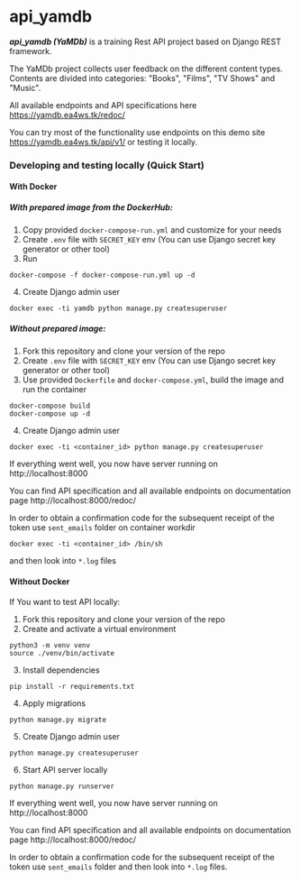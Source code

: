 # api_yamdb
***api_yamdb (YaMDb)*** is a training Rest API project based on Django REST framework.

The YaMDb project collects user feedback on the different content types. Contents are divided into categories: "Books", "Films", "TV Shows" and "Music".

All available endpoints and API specifications here https://yamdb.ea4ws.tk/redoc/

You can try most of the functionality use endpoints on this demo site https://yamdb.ea4ws.tk/api/v1/ or testing it locally.

### Developing and testing locally (Quick Start)

#### With Docker

##### With prepared image from the DockerHub:
  1. Copy provided `docker-compose-run.yml` and customize for your needs
  2. Create `.env` file with `SECRET_KEY` env (You can use Django secret key generator or other tool)
  3. Run
  ```
  docker-compose -f docker-compose-run.yml up -d
  ```
  4. Create Django admin user
  ```
  docker exec -ti yamdb python manage.py createsuperuser
  ```
  
##### Without prepared image:

  1. Fork this repository and clone your version of the repo
  2. Create `.env` file with `SECRET_KEY` env (You can use Django secret key generator or other tool)
  3. Use provided `Dockerfile` and `docker-compose.yml`, build the image and run the container
  ```
  docker-compose build
  docker-compose up -d
  ```
  4. Create Django admin user
  
  ```
  docker exec -ti <container_id> python manage.py createsuperuser
  ```
  If everything went well, you now have server running on http://localhost:8000
  
  You can find API specification and all available endpoints on documentation page http://localhost:8000/redoc/
  
  In order to obtain a confirmation code for the subsequent receipt of the token use `sent_emails` folder on container workdir
  ```
  docker exec -ti <container_id> /bin/sh
  ```
  and then look into ``*.log`` files

#### Without Docker

If You want to test API locally:
  1. Fork this repository and clone your version of the repo
  2. Create and activate a virtual environment
  ```
python3 -m venv venv
source ./venv/bin/activate
  ```
  3. Install dependencies
  ```
pip install -r requirements.txt
```
  4. Apply migrations
  ```
python manage.py migrate
```
  5. Create Django admin user
 ```
 python manage.py createsuperuser
 ```
  6. Start API server locally
```
python manage.py runserver
```
If everything went well, you now have server running on http://localhost:8000

You can find API specification and all available endpoints on documentation page http://localhost:8000/redoc/

In order to obtain a confirmation code for the subsequent receipt of the token use `sent_emails` folder and then look into ``*.log`` files.
